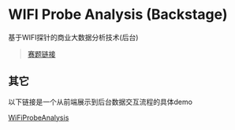 # WIFI Probe Analysis (Backstage)
基于WIFI探针的商业大数据分析技术(后台)

>[赛题链接](http://www.cnsoftbei.com/bencandy.php?fid=148&aid=1515)


## 其它
以下链接是一个从前端展示到后台数据交互流程的具体demo

[WiFiProbeAnalysis](https://github.com/wanghan0501/WiFiProbeAnalysis)
